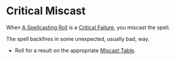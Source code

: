 # Critical Miscast

When [A Spellcasting Roll](../../Magic/Spellcasting.md#The%20Spellcasting%20Roll) is a [Critical Failure](Critical%20Failure.md), you miscast the spell. 

The spell backfires in some unexpected, usually bad, way.

* Roll for a result on the appropriate [Miscast Table](../../Magic/Miscast%20Tables/!Miscast%20Tables.md).
